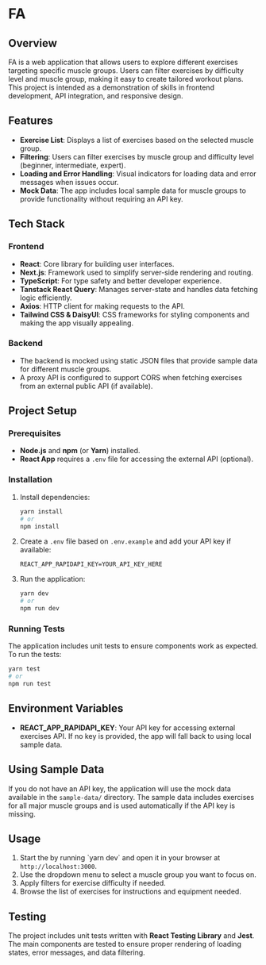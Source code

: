 # FA

## Overview

FA is a web application that allows users to explore different exercises targeting specific muscle groups. Users can filter exercises by difficulty level and muscle group, making it easy to create tailored workout plans. This project is intended as a demonstration of skills in frontend development, API integration, and responsive design.

## Features

- **Exercise List**: Displays a list of exercises based on the selected muscle group.
- **Filtering**: Users can filter exercises by muscle group and difficulty level (beginner, intermediate, expert).
- **Loading and Error Handling**: Visual indicators for loading data and error messages when issues occur.
- **Mock Data**: The app includes local sample data for muscle groups to provide functionality without requiring an API key.

## Tech Stack

### Frontend

- **React**: Core library for building user interfaces.
- **Next.js**: Framework used to simplify server-side rendering and routing.
- **TypeScript**: For type safety and better developer experience.
- **Tanstack React Query**: Manages server-state and handles data fetching logic efficiently.
- **Axios**: HTTP client for making requests to the API.
- **Tailwind CSS & DaisyUI**: CSS frameworks for styling components and making the app visually appealing.

### Backend

- The backend is mocked using static JSON files that provide sample data for different muscle groups.
- A proxy API is configured to support CORS when fetching exercises from an external public API (if available).

## Project Setup

### Prerequisites

- **Node.js** and **npm** (or **Yarn**) installed.
- **React App** requires a `.env` file for accessing the external API (optional).

### Installation

1. Install dependencies:

   ```sh
   yarn install
   # or
   npm install
   ```

2. Create a `.env` file based on `.env.example` and add your API key if available:

   ```
   REACT_APP_RAPIDAPI_KEY=YOUR_API_KEY_HERE
   ```

3. Run the application:

   ```sh
   yarn dev
   # or
   npm run dev
   ```

### Running Tests

The application includes unit tests to ensure components work as expected. To run the tests:

```sh
yarn test
# or
npm run test
```

## Environment Variables

- **REACT_APP_RAPIDAPI_KEY**: Your API key for accessing external exercises API. If no key is provided, the app will fall back to using local sample data.

## Using Sample Data

If you do not have an API key, the application will use the mock data available in the `sample-data/` directory. The sample data includes exercises for all major muscle groups and is used automatically if the API key is missing.

## Usage

1. Start the by running \`yarn dev\` and open it in your browser at `http://localhost:3000`.
2. Use the dropdown menu to select a muscle group you want to focus on.
3. Apply filters for exercise difficulty if needed.
4. Browse the list of exercises for instructions and equipment needed.

## Testing

The project includes unit tests written with **React Testing Library** and **Jest**. The main components are tested to ensure proper rendering of loading states, error messages, and data filtering.
